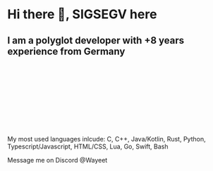 

# Hi there 👋, SIGSEGV here
## I am a polyglot developer with +8 years experience from Germany
![nono](https://raw.githubusercontent.com/Wayeet/Wayeet/main/banner.gif)


My most used languages inlcude: C, C++, Java/Kotlin, Rust, Python, Typescript/Javascript, HTML/CSS, Lua, Go, Swift, Bash

Message me on Discord @Wayeet
